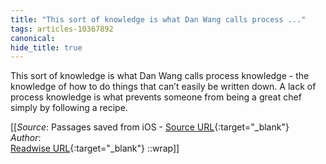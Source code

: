 ```yaml
---
title: "This sort of knowledge is what Dan Wang calls process ..."
tags: articles-10367892
canonical: 
hide_title: true
---
```


This sort of knowledge is what Dan Wang calls process knowledge - the knowledge of how to do things that can’t easily be written down. A lack of process knowledge is what prevents someone from being a great chef simply by following a recipe.


[[_Source_: Passages saved from iOS - [Source URL](){:target="_blank"}<br>
_Author_: <br>
[Readwise URL](https://readwise.io/open/211855184){:target="_blank"}
::wrap]]